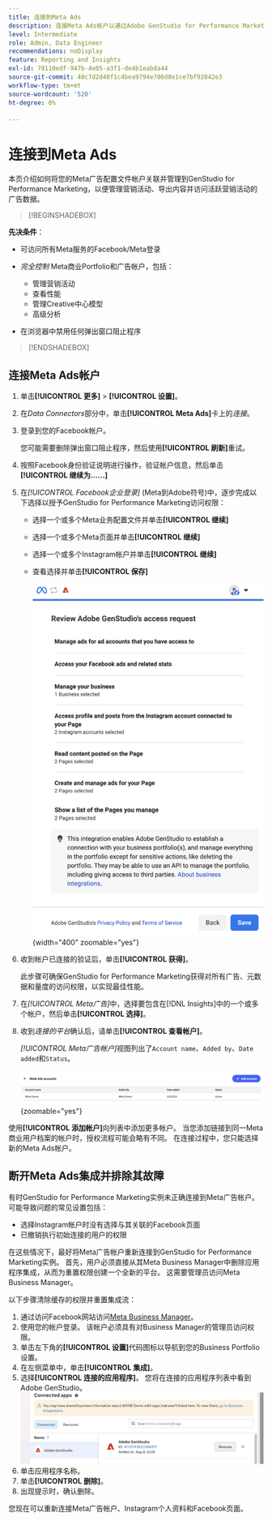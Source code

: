 ```yaml
---
title: 连接到Meta Ads
description: 连接Meta Ads帐户以通过Adobe GenStudio for Performance Marketing激活和监控您的广告和媒体。
level: Intermediate
role: Admin, Data Engineer
recommendations: noDisplay
feature: Reporting and Insights
exl-id: 78110edf-947b-4e05-a3f1-de4b1eabda44
source-git-commit: 40c7d2d40f1c4bea9794e706d8e1ce7bf92042e3
workflow-type: tm+mt
source-wordcount: '520'
ht-degree: 0%

---
```


# 连接到Meta Ads

本页介绍如何将您的Meta广告配置文件帐户关联并管理到GenStudio for Performance Marketing，以便管理营销活动、导出内容并访问活跃营销活动的广告数据。

>[!BEGINSHADEBOX]

**先决条件**：

- 可访问所有Meta服务的Facebook/Meta登录

- _完全控制_ Meta商业Portfolio和广告帐户，包括：

   - 管理营销活动
   - 查看性能
   - 管理Creative中心模型
   - 高级分析

- 在浏览器中禁用任何弹出窗口阻止程序

>[!ENDSHADEBOX]

## 连接Meta Ads帐户

1. 单击&#x200B;**[!UICONTROL 更多]** > **[!UICONTROL 设置]**。

1. 在&#x200B;_Data Connectors_&#x200B;部分中，单击&#x200B;**[!UICONTROL Meta Ads]**&#x200B;卡上的&#x200B;_连接_。

1. 登录到您的Facebook帐户。

   您可能需要删除弹出窗口阻止程序，然后使用&#x200B;**[!UICONTROL 刷新]**&#x200B;重试。

1. 按照Facebook身份验证说明进行操作，验证帐户信息，然后单击&#x200B;**[!UICONTROL 继续为……]**

1. 在&#x200B;_[!UICONTROL Facebook企业登录]_ (Meta到Adobe符号)中，逐步完成以下选择以授予GenStudio for Performance Marketing访问权限：

   - 选择一个或多个Meta业务配置文件并单击&#x200B;**[!UICONTROL 继续]**
   - 选择一个或多个Meta页面并单击&#x200B;**[!UICONTROL 继续]**
   - 选择一个或多个Instagram帐户并单击&#x200B;**[!UICONTROL 继续]**
   - 查看选择并单击&#x200B;**[!UICONTROL 保存]**

     ![审核选择](/help/assets/meta/meta-review-selections.png "审核选择"){width="400" zoomable="yes"}

1. 收到帐户已连接的验证后，单击&#x200B;**[!UICONTROL 获得]**。

   此步骤可确保GenStudio for Performance Marketing获得对所有广告、元数据和量度的访问权限，以实现最佳性能。

1. 在&#x200B;_[!UICONTROL Meta广告]_&#x200B;中，选择要包含在[!DNL Insights]中的一个或多个帐户，然后单击&#x200B;**[!UICONTROL 选择]**。

1. 收到&#x200B;_连接的平台_&#x200B;确认后，请单击&#x200B;**[!UICONTROL 查看帐户]**。

   _[!UICONTROL Meta广告帐户]_&#x200B;视图列出了`Account name`、`Added by`、`Date added`和`Status`。

   ![Meta帐户列表](/help/assets/meta/meta-accounts-list.png "连接的Meta帐户列表"){zoomable="yes"}

使用&#x200B;**[!UICONTROL 添加帐户]**&#x200B;向列表中添加更多帐户。 当您添加链接到同一Meta商业用户档案的帐户时，授权流程可能会略有不同。 在连接过程中，您只能选择新的Meta Ads帐户。

## 断开Meta Ads集成并排除其故障

有时GenStudio for Performance Marketing实例未正确连接到Meta广告帐户。 可能导致问题的常见设置包括：

- 选择Instagram帐户时没有选择与其关联的Facebook页面
- 已撤销执行初始连接的用户的权限

在这些情况下，最好将Meta广告帐户重新连接到GenStudio for Performance Marketing实例。 首先，用户必须直接从其Meta Business Manager中删除应用程序集成，从而为重置权限创建一个全新的平台。 这需要管理员访问Meta Business Manager。

以下步骤清除缓存的权限并重置集成流：

1. 通过访问Facebook网站访问[Meta Business Manager](https://business.facebook.com)。
1. 使用您的帐户登录。 该帐户必须具有对Business Manager的管理员访问权限。
1. 单击左下角的&#x200B;**[!UICONTROL 设置]**&#x200B;代码图标以导航到您的Business Portfolio设置。
1. 在左侧菜单中，单击&#x200B;**[!UICONTROL 集成]**。
1. 选择&#x200B;**[!UICONTROL 连接的应用程序]**。 您将在连接的应用程序列表中看到Adobe GenStudio。
   ![Meta Business Manager连接应用](./meta-connected-apps.png "Meta Business Manager连接应用窗格")
1. 单击应用程序名称。
1. 单击&#x200B;**[!UICONTROL 删除]**。
1. 出现提示时，确认删除。

您现在可以重新连接Meta广告帐户、Instagram个人资料和Facebook页面。
